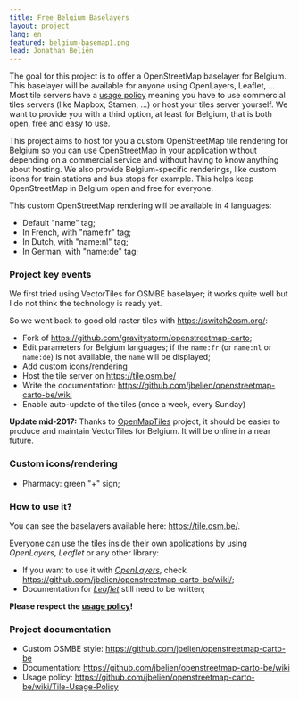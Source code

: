 ```yaml
---
title: Free Belgium Baselayers
layout: project
lang: en
featured: belgium-basemap1.png
lead: Jonathan Beliën
---
```


The goal for this project is to offer a OpenStreetMap baselayer for Belgium. This baselayer will be available for anyone using OpenLayers, Leaflet, ...
Most tile servers have a [usage policy](http://wiki.openstreetmap.org/wiki/Tile_usage_policy) meaning you have to use commercial tiles servers (like Mapbox, Stamen, ...) or host your tiles server yourself.
We want to provide you with a third option, at least for Belgium, that is both open, free and easy to use.

This project aims to host for you a custom OpenStreetMap tile rendering for Belgium so you can use OpenStreetMap in your application without depending on a commercial service and without having to know anything about hosting.
We also provide Belgium-specific renderings, like custom icons for train stations and bus stops for example. This helps keep OpenStreetMap in Belgium open and free for everyone.

This custom OpenStreetMap rendering will be available in 4 languages: 

* Default "name" tag; 
* In French, with "name:fr" tag; 
* In Dutch, with "name:nl" tag; 
* In German, with "name:de" tag; 

### Project key events

We first tried using VectorTiles for OSMBE baselayer; it works quite well but I do not think the technology is ready yet.

So we went back to good old raster tiles with <https://switch2osm.org/>: 

- Fork of <https://github.com/gravitystorm/openstreetmap-carto>; 
- Edit parameters for Belgium languages; if the `name:fr` (or `name:nl` or `name:de`) is not available, the `name` will be displayed; 
- Add custom icons/rendering
- Host the tile server on <https://tile.osm.be/>
- Write the documentation: <https://github.com/jbelien/openstreetmap-carto-be/wiki>
- Enable auto-update of the tiles (once a week, every Sunday)

**Update mid-2017:** Thanks to [OpenMapTiles](https://openmaptiles.org/) project, it should be easier to produce and maintain VectorTiles for Belgium. It will be online in a near future.

### Custom icons/rendering

- Pharmacy: green "+" sign; 

### How to use it? 

You can see the baselayers available here: <https://tile.osm.be/>.

Everyone can use the tiles inside their own applications by using *OpenLayers*, *Leaflet* or any other library: 

- If you want to use it with *[OpenLayers](https://openlayers.org/)*, check <https://github.com/jbelien/openstreetmap-carto-be/wiki/>; 
- Documentation for *[Leaflet](http://leafletjs.com/)* still need to be written; 

**Please respect the [usage policy](https://github.com/jbelien/openstreetmap-carto-be/wiki/Tile-Usage-Policy)!**

### Project documentation

- Custom OSMBE style: <https://github.com/jbelien/openstreetmap-carto-be>
- Documentation: <https://github.com/jbelien/openstreetmap-carto-be/wiki>
- Usage policy: <https://github.com/jbelien/openstreetmap-carto-be/wiki/Tile-Usage-Policy>
